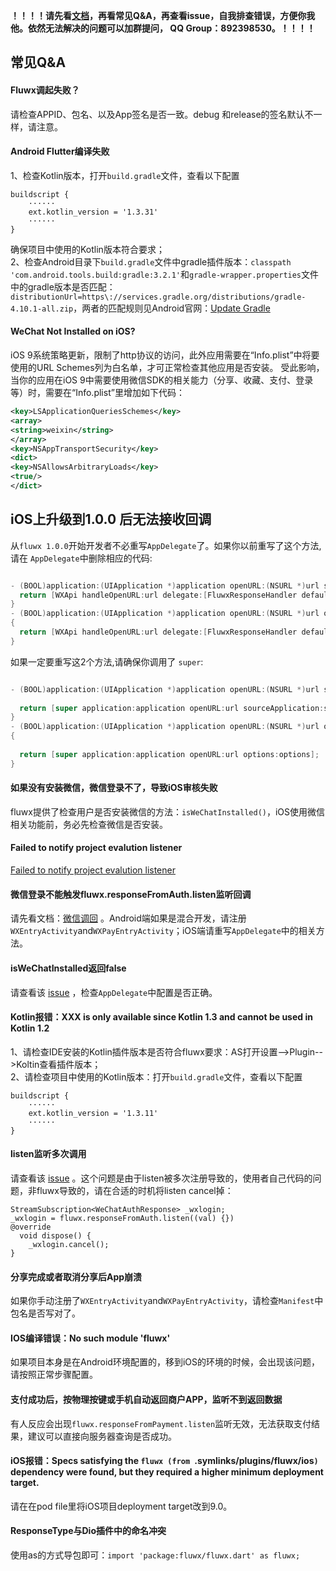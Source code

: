 

**！！！！请先看[文档](https://github.com/OpenFlutter/fluwx/blob/master/README_CN.md)，再看常见Q&A，再查看issue，自我排查错误，方便你我他。依然无法解决的问题可以加群提问， QQ Group：892398530。！！！！**

## 常见Q&A

#### Fluwx调起失败？
请检查APPID、包名、以及App签名是否一致。debug 和release的签名默认不一样，请注意。

#### Android Flutter编译失败
1、检查Kotlin版本，打开```build.gradle```文件，查看以下配置
```
buildscript {
	······
	ext.kotlin_version = '1.3.31'
	······
}
```
确保项目中使用的Kotlin版本符合要求；  
2、检查Android目录下```build.gradle```文件中gradle插件版本：```classpath 'com.android.tools.build:gradle:3.2.1'```和```gradle-wrapper.properties```文件中的gradle版本是否匹配：```distributionUrl=https\://services.gradle.org/distributions/gradle-4.10.1-all.zip```，两者的匹配规则见Android官网：[Update Gradle](https://developer.android.com/studio/releases/gradle-plugin.html#updating-gradle)

#### WeChat Not Installed on iOS?
iOS 9系统策略更新，限制了http协议的访问，此外应用需要在“Info.plist”中将要使用的URL Schemes列为白名单，才可正常检查其他应用是否安装。
受此影响，当你的应用在iOS 9中需要使用微信SDK的相关能力（分享、收藏、支付、登录等）时，需要在“Info.plist”里增加如下代码：
```xml
<key>LSApplicationQueriesSchemes</key>
<array>
<string>weixin</string>
</array>
<key>NSAppTransportSecurity</key>
<dict>
<key>NSAllowsArbitraryLoads</key>
<true/>
</dict>
```

## iOS上升级到1.0.0 后无法接收回调

从`fluwx 1.0.0`开始开发者不必重写`AppDelegate`了。如果你以前重写了这个方法,请在 `AppDelegate`中删除相应的代码:

```objective-c

- (BOOL)application:(UIApplication *)application openURL:(NSURL *)url sourceApplication:(NSString *)sourceApplication annotation:(id)annotation {
  return [WXApi handleOpenURL:url delegate:[FluwxResponseHandler defaultManager]];
}
- (BOOL)application:(UIApplication *)application openURL:(NSURL *)url options:(NSDictionary<NSString*, id> *)options
{
  return [WXApi handleOpenURL:url delegate:[FluwxResponseHandler defaultManager]];
}
```

如果一定要重写这2个方法,请确保你调用了 `super`:
```objective-c

- (BOOL)application:(UIApplication *)application openURL:(NSURL *)url sourceApplication:(NSString *)sourceApplication annotation:(id)annotation {
    
  return [super application:application openURL:url sourceApplication:sourceApplication annotation:annotation];
}
- (BOOL)application:(UIApplication *)application openURL:(NSURL *)url options:(NSDictionary<NSString*, id> *)options
{
    
  return [super application:application openURL:url options:options];
}
```

#### 如果没有安装微信，微信登录不了，导致iOS审核失败
fluwx提供了检查用户是否安装微信的方法：```isWeChatInstalled()```，iOS使用微信相关功能前，务必先检查微信是否安装。

#### Failed to notify project evalution listener
[Failed to notify project evalution listener](https://www.jianshu.com/p/f74fed94be96)

#### 微信登录不能触发fluwx.responseFromAuth.listen监听回调
请先看文档：[微信调回](https://github.com/OpenFlutter/fluwx/blob/master/doc/RESPONSE_CN.md)  。Android端如果是混合开发，请注册```WXEntryActivity```and```WXPayEntryActivity```；iOS端请重写```AppDelegate```中的相关方法。

#### isWeChatInstalled返回false
请查看该 [issue](https://github.com/OpenFlutter/fluwx/issues/34)  ，检查```AppDelegate```中配置是否正确。

#### Kotlin报错：XXX is only available since Kotlin 1.3 and cannot be used in Kotlin 1.2
1、请检查IDE安装的Kotlin插件版本是否符合fluwx要求：AS打开设置-->Plugin-->Koltin查看插件版本；  
2、请检查项目中使用的Kotlin版本：打开```build.gradle```文件，查看以下配置
```
buildscript {
	······
	ext.kotlin_version = '1.3.11'
	······
}
```

#### listen监听多次调用
请查看该 [issue](https://github.com/OpenFlutter/fluwx/issues/36)  。这个问题是由于listen被多次注册导致的，使用者自己代码的问题，非fluwx导致的，请在合适的时机将listen cancel掉：
```
StreamSubscription<WeChatAuthResponse> _wxlogin;    
_wxlogin = fluwx.responseFromAuth.listen((val) {})
@override
  void dispose() {
	_wxlogin.cancel();
}
```

#### 分享完成或者取消分享后App崩溃
如果你手动注册了```WXEntryActivity```and```WXPayEntryActivity```，请检查```Manifest```中包名是否写对了。

#### IOS编译错误：No such module 'fluwx' 
如果项目本身是在Android环境配置的，移到iOS的环境的时候，会出现该问题，请按照正常步骤配置。

#### 支付成功后，按物理按键或手机自动返回商户APP，监听不到返回数据

有人反应会出现```fluwx.responseFromPayment.listen```监听无效，无法获取支付结果，建议可以直接向服务器查询是否成功。

#### iOS报错：Specs satisfying the `fluwx (from `.symlinks/plugins/fluwx/ios`)` dependency were found, but they required a higher minimum deployment target.
请在在pod file里将iOS项目deployment target改到9.0。

#### ResponseType与Dio插件中的命名冲突
使用as的方式导包即可：```import 'package:fluwx/fluwx.dart' as fluwx;```
